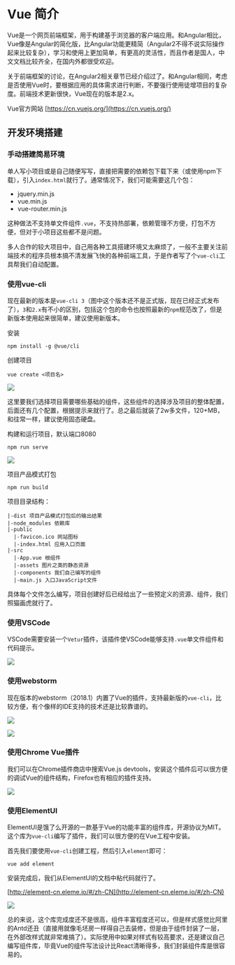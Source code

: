 # Vue 简介

Vue是一个网页前端框架，用于构建基于浏览器的客户端应用。和Angular相比，Vue像是Angular的简化版，比Angular功能更精简（Angular2不得不说实际操作起来比较复杂），学习和使用上更加简单，有更高的灵活性，而且作者是国人，中文文档比较齐全，在国内外都很受欢迎。

关于前端框架的讨论，在Angular2相关章节已经介绍过了。和Angular相同，考虑是否使用Vue时，要根据应用的具体需求进行判断，不要强行使用徒增项目的复杂度。前端技术更新很快，Vue现在的版本是2.x。

Vue官方网站 [https://cn.vuejs.org/](https://cn.vuejs.org/)

## 开发环境搭建

### 手动搭建简易环境

单人写小项目或是自己随便写写，直接把需要的依赖包下载下来（或使用npm下载），引入`index.html`就行了。通常情况下，我们可能需要这几个包：

* jquery.min.js
* vue.min.js
* vue-router.min.js

这种做法不支持单文件组件`.vue`，不支持热部署，依赖管理不方便，打包不方便，但对于小项目这些都不是问题。

多人合作的较大项目中，自己用各种工具搭建环境又太麻烦了，一般不主要关注前端技术的程序员根本搞不清发展飞快的各种前端工具，于是作者写了个`vue-cli`工具帮我们自动配置。

### 使用vue-cli

现在最新的版本是`vue-cli 3`（图中这个版本还不是正式版，现在已经正式发布了），`3`和`2.x`有不小的区别，包括这个包的命令也按照最新的`npm`规范改了，但是新版本使用起来很简单，建议使用新版本。

安装
```
npm install -g @vue/cli
```

创建项目
```
vue create <项目名>
```

![](res/1.png)

这里要我们选择项目需要哪些基础的组件，这些组件的选择涉及项目的整体配置，后面还有几个配置，根据提示来就行了。总之最后就装了2w多文件，120+MB，和往常一样，建议使用固态硬盘。

构建和运行项目，默认端口8080
```
npm run serve
```

![](res/2.png)

项目产品模式打包
```
npm run build
```

项目目录结构：
```
|-dist 项目产品模式打包后的输出结果
|-node_modules 依赖库
|-public
  |-favicon.ico 网站图标
  |-index.html 应用入口页面
|-src
  |-App.vue 根组件
  |-assets 图片之类的静态资源
  |-components 我们自己编写的组件
  |-main.js 入口JavaScript文件
```

具体每个文件怎么编写，项目创建好后已经给出了一些预定义的资源、组件，我们照猫画虎就行了。

### 使用VSCode

VSCode需要安装一个`Vetur`插件，该插件使VSCode能够支持`.vue`单文件组件和代码提示。

![](res/6.png)

### 使用webstorm

现在版本的webstorm（2018.1）内置了Vue的插件，支持最新版的`vue-cli`，比较方便，有个像样的IDE支持的技术还是比较靠谱的。

![](res/3.png)

![](res/4.png)

### 使用Chrome Vue插件

我们可以在Chrome插件商店中搜索Vue.js devtools，安装这个插件后可以很方便的调试Vue的组件结构，Firefox也有相应的插件支持。

![](res/5.png)

### 使用ElementUI

ElementUI是饿了么开源的一款基于Vue的功能丰富的组件库，开源协议为MIT。这个库为`vue-cli`编写了插件，我们可以很方便的在Vue工程中安装。

首先我们要使用`vue-cli`创建工程，然后引入`element`即可：
```
vue add element
```

安装完成后，我们从ElementUI的文档中粘代码就行了。

[http://element-cn.eleme.io/#/zh-CN](http://element-cn.eleme.io/#/zh-CN)

![](res/6.jpg)

总的来说，这个库完成度还不是很高，组件丰富程度还可以，但是样式感觉比阿里的Antd还丑（直接用就像毛坯房一样得自己去装修，但是由于组件封装了一层，在外部改样式就非常难搞了）。实际使用中如果对样式有较高要求，还是建议自己编写组件库，毕竟Vue的组件写法设计比React清晰得多，我们封装组件库是很容易的。
